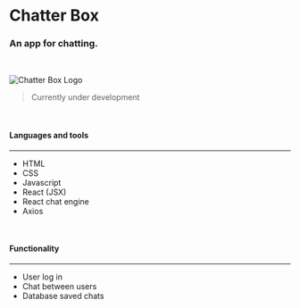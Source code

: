 # Chatter Box
### An app for chatting.  
<br/>

![Chatter Box Logo](https://i.imgur.com/jceqadu.png)

> Currently under development 

<br/>

#### Languages and tools 
---

* HTML
* CSS
* Javascript
* React (JSX)
* React chat engine
* Axios

<br/>

#### Functionality
---

* User log in
* Chat between users
* Database saved chats


